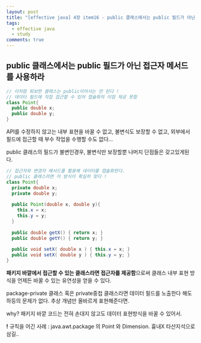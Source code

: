 ```yaml
---
layout: post
title: "[effective java] 4장 item16 - public 클래스에서는 public 필드가 아닌 접근자 메서드를 사용하라"
tags:
  - effective java
  - study
comments: true
---
```


## public 클래스에서는 public 필드가 아닌 접근자 메서드를 사용하라

```java
// 이처럼 퇴보한 클래스는 public이어서는 안 된다 !
// 데이터 필드에 직접 접근할 수 있어 캡슐화의 이점 제공 못함
class Point{
  public double x;
  public double y;
}
```
API를 수정하지 않고는 내부 표현을 바꿀 수 없고, 불변식도 보장할 수 없고, 외부에서 필드에 접근할 때 부수 작업을 수행할 수도 없다...

public 클래스의 필드가 불변인경우, 불변식만 보장할뿐 나머지 단점들은 갖고있게된다.

```java
// 접근자와 변경자 메서드를 활용해 데이터를 캡슐화한다.
// public 클래스라면 이 방식이 확실히 맞다 !
class Point{
  private double x;
  private double y;
  
  public Point(double x, double y){
    this.x = x;
    this.y = y;
  }
  
  public double getX() { return x; }
  public double getY() { return y; }
  
  public void setX( double x ) { this.x = x; }
  public void setX( double y ) { this.y = y; }
}
```
**패키지 바깥에서 접근할 수 있는 클래스라면 접근자를 제공함**으로써 클래스 내부 표현 방식을 언제든 바꿀 수 있는 유연성을 얻을 수 있다.

package-private 클래스 혹은 private중첩 클래스라면 데이터 필드를 노출한다 해도 하등의 문제가 없다. 추상 개념만 올바르게 표현해준다면.

why? 패키지 바깥 코드는 전혀 손대지 않고도 데이터 표현방식을 바꿀 수 있어서.

**!** 규칙을 어긴 사례 : java.awt.package 의 Point 와 Dimension. 흉내X 타산지석으로 삼길..
